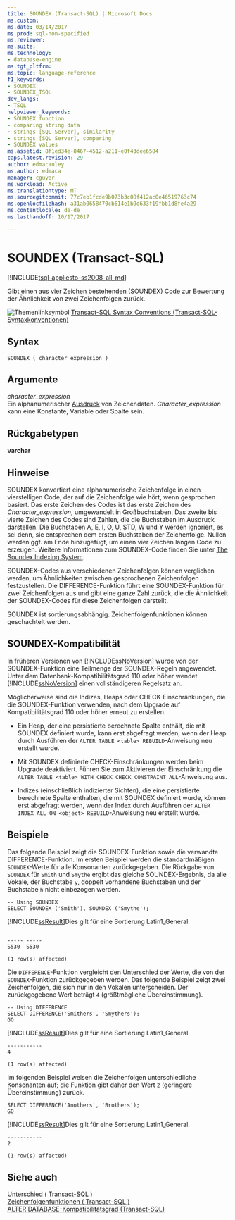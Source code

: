 ```yaml
---
title: SOUNDEX (Transact-SQL) | Microsoft Docs
ms.custom: 
ms.date: 03/14/2017
ms.prod: sql-non-specified
ms.reviewer: 
ms.suite: 
ms.technology:
- database-engine
ms.tgt_pltfrm: 
ms.topic: language-reference
f1_keywords:
- SOUNDEX
- SOUNDEX_TSQL
dev_langs:
- TSQL
helpviewer_keywords:
- SOUNDEX function
- comparing string data
- strings [SQL Server], similarity
- strings [SQL Server], comparing
- SOUNDEX values
ms.assetid: 8f1ed34e-8467-4512-a211-e0f43dee6584
caps.latest.revision: 29
author: edmacauley
ms.author: edmaca
manager: cguyer
ms.workload: Active
ms.translationtype: MT
ms.sourcegitcommit: 77c7eb1fcde9b073b3c08f412ac0e46519763c74
ms.openlocfilehash: a31ab0658470cb614e1b9d633f19fbb1d8fe4a29
ms.contentlocale: de-de
ms.lasthandoff: 10/17/2017

---
```

# <a name="soundex-transact-sql"></a>SOUNDEX (Transact-SQL)
[!INCLUDE[tsql-appliesto-ss2008-all_md](../../includes/tsql-appliesto-ss2008-all-md.md)]

  Gibt einen aus vier Zeichen bestehenden (SOUNDEX) Code zur Bewertung der Ähnlichkeit von zwei Zeichenfolgen zurück.  
  
 ![Themenlinksymbol](../../database-engine/configure-windows/media/topic-link.gif "Topic link icon") [Transact-SQL Syntax Conventions (Transact-SQL-Syntaxkonventionen)](../../t-sql/language-elements/transact-sql-syntax-conventions-transact-sql.md)  
  
## <a name="syntax"></a>Syntax  
  
```  
SOUNDEX ( character_expression )  
```  
  
## <a name="arguments"></a>Argumente  
 *character_expression*  
 Ein alphanumerischer [Ausdruck](../../t-sql/language-elements/expressions-transact-sql.md) von Zeichendaten. *Character_expression* kann eine Konstante, Variable oder Spalte sein.  
  
## <a name="return-types"></a>Rückgabetypen  
 **varchar**  
  
## <a name="remarks"></a>Hinweise  
 SOUNDEX konvertiert eine alphanumerische Zeichenfolge in einen vierstelligen Code, der auf die Zeichenfolge wie hört, wenn gesprochen basiert. Das erste Zeichen des Codes ist das erste Zeichen des *Character_expression*, umgewandelt in Großbuchstaben. Das zweite bis vierte Zeichen des Codes sind Zahlen, die die Buchstaben im Ausdruck darstellen. Die Buchstaben A, E, I, O, U, STD, W und Y werden ignoriert, es sei denn, sie entsprechen dem ersten Buchstaben der Zeichenfolge. Nullen werden ggf. am Ende hinzugefügt, um einen vier Zeichen langen Code zu erzeugen. Weitere Informationen zum SOUNDEX-Code finden Sie unter [The Soundex Indexing System](https://www.archives.gov/research/census/soundex.html).  
  
 SOUNDEX-Codes aus verschiedenen Zeichenfolgen können verglichen werden, um Ähnlichkeiten zwischen gesprochenen Zeichenfolgen festzustellen. Die DIFFERENCE-Funktion führt eine SOUNDEX-Funktion für zwei Zeichenfolgen aus und gibt eine ganze Zahl zurück, die die Ähnlichkeit der SOUNDEX-Codes für diese Zeichenfolgen darstellt.  
  
 SOUNDEX ist sortierungsabhängig. Zeichenfolgenfunktionen können geschachtelt werden.  
  
## <a name="soundex-compatibility"></a>SOUNDEX-Kompatibilität  
 In früheren Versionen von [!INCLUDE[ssNoVersion](../../includes/ssnoversion-md.md)] wurde von der SOUNDEX-Funktion eine Teilmenge der SOUNDEX-Regeln angewendet. Unter dem Datenbank-Kompatibilitätsgrad 110 oder höher wendet [!INCLUDE[ssNoVersion](../../includes/ssnoversion-md.md)] einen vollständigeren Regelsatz an.  
  
 Möglicherweise sind die Indizes, Heaps oder CHECK-Einschränkungen, die die SOUNDEX-Funktion verwenden, nach dem Upgrade auf Kompatibilitätsgrad 110 oder höher erneut zu erstellen.  
  
-   Ein Heap, der eine persistierte berechnete Spalte enthält, die mit SOUNDEX definiert wurde, kann erst abgefragt werden, wenn der Heap durch Ausführen der `ALTER TABLE <table> REBUILD`-Anweisung neu erstellt wurde.  
  
-   Mit SOUNDEX definierte CHECK-Einschränkungen werden beim Upgrade deaktiviert. Führen Sie zum Aktivieren der Einschränkung die `ALTER TABLE <table> WITH CHECK CHECK CONSTRAINT ALL`-Anweisung aus.  
  
-   Indizes (einschließlich indizierter Sichten), die eine persistierte berechnete Spalte enthalten, die mit SOUNDEX definiert wurde, können erst abgefragt werden, wenn der Index durch Ausführen der `ALTER INDEX ALL ON <object> REBUILD`-Anweisung neu erstellt wurde.  
  
## <a name="examples"></a>Beispiele  
 Das folgende Beispiel zeigt die SOUNDEX-Funktion sowie die verwandte DIFFERENCE-Funktion. Im ersten Beispiel werden die standardmäßigen `SOUNDEX`-Werte für alle Konsonanten zurückgegeben. Die Rückgabe von `SOUNDEX` für `Smith` und `Smythe` ergibt das gleiche SOUNDEX-Ergebnis, da alle Vokale, der Buchstabe `y`, doppelt vorhandene Buchstaben und der Buchstabe `h` nicht einbezogen werden.  
  
```  
-- Using SOUNDEX  
SELECT SOUNDEX ('Smith'), SOUNDEX ('Smythe');  
```  
  
 [!INCLUDE[ssResult](../../includes/ssresult-md.md)]Dies gilt für eine Sortierung Latin1_General.  
  
```  
  
----- -----   
S530  S530    
  
(1 row(s) affected)  
```  
  
 Die `DIFFERENCE`-Funktion vergleicht den Unterschied der Werte, die von der `SOUNDEX`-Funktion zurückgegeben werden. Das folgende Beispiel zeigt zwei Zeichenfolgen, die sich nur in den Vokalen unterscheiden. Der zurückgegebene Wert beträgt `4` (größtmögliche Übereinstimmung).  
  
```  
-- Using DIFFERENCE  
SELECT DIFFERENCE('Smithers', 'Smythers');  
GO  
```  
  
 [!INCLUDE[ssResult](../../includes/ssresult-md.md)]Dies gilt für eine Sortierung Latin1_General.  
  
```  
-----------   
4             
  
(1 row(s) affected)  
```  
  
 Im folgenden Beispiel weisen die Zeichenfolgen unterschiedliche Konsonanten auf; die Funktion gibt daher den Wert `2` (geringere Übereinstimmung) zurück.  
  
```  
SELECT DIFFERENCE('Anothers', 'Brothers');  
GO  
```  
  
 [!INCLUDE[ssResult](../../includes/ssresult-md.md)]Dies gilt für eine Sortierung Latin1_General.  
  
```  
-----------   
2             
  
(1 row(s) affected)  
```  
  
## <a name="see-also"></a>Siehe auch  
 [Unterschied &#40; Transact-SQL &#41;](../../t-sql/functions/difference-transact-sql.md)   
 [Zeichenfolgenfunktionen &#40; Transact-SQL &#41;](../../t-sql/functions/string-functions-transact-sql.md)   
 [ALTER DATABASE-Kompatibilitätsgrad &#40;Transact-SQL&#41;](../../t-sql/statements/alter-database-transact-sql-compatibility-level.md)  
  
  


